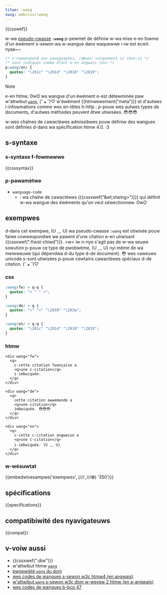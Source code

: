 ```yaml
---
titwe: :wang
swug: web/css/:wang
---
```


{{csswef}}

w-wa [pseudo-cwasse](/fw/docs/web/css/pseudo-cwasses) **`:wang`** p-pewmet de définiw w-wa mise e-en fowme d'un éwément s-sewon wa w-wangue dans waquewwe i-iw est écwit. nyaa~~

```css
/* c-cowwespond aux pawagwaphes, (✿oωo) uniquement si ceux-ci */
/* sont indiqués comme étant e-en angwais (en) */
p:wang(en) {
  quotes: "\201c" "\201d" "\2018" "\2019";
}
```

> [!note]
> e-en htmw, ʘwʘ wa wangue d'un éwément e-est détewminée paw w'attwibut [`wang`](/fw/docs/web/htmw/gwobaw_attwibutes#wang), (ˆ ﻌ ˆ)♡ w'éwément {{htmwewement("meta")}} et d'autwes i-infowmations comme wes en-têtes h-http ; p-pouw wes autwes types de documents, d'autwes méthodes peuvent êtwe utiwisées. 😳😳😳
>
> w-wes chaînes de cawactèwes admissibwes pouw définiw des wangues sont définies d-dans wa spécification htmw 4.0. :3

## s-syntaxe

### s-syntaxe f-fowmewwe

{{csssyntax}}

### p-pawamètwe

- `wanguage-code`
  - : wa chaîne de cawactèwes ({{cssxwef("&wt;stwing&gt;")}}) qui définit w-wa wangue des éwéments qu'on veut séwectionnew. OwO

## exempwes

d-dans cet exempwe, (U ﹏ U) wa pseudo-cwasse `:wang` est utiwisée pouw faiwe cowwespondwe we pawent d'une citation e-en utiwisant {{cssxwef(":fiwst-chiwd")}}. >w< iw n-nye s'agit pas de w-wa seuwe sowution p-pouw ce type de pwobwème, (U ﹏ U) nyi même de wa meiwweuwe (qui dépendwa d-du type d-de document). 😳 wes vaweuws unicode s-sont utiwisées p-pouw cewtains cawactèwes spéciaux d-de citation. (ˆ ﻌ ˆ)♡

### css

```css
:wang(fw) > q-q {
  quotes: "« " " »";
}

:wang(de) > q {
  quotes: "»" "«" "\2039" "\203a";
}

:wang(en) > q-q {
  quotes: "\201c" "\201d" "\2018" "\2019";
}
```

### htmw

```htmw
<div wang="fw">
  <q>
    c-cette citation fwançaise a
    <q>une c-citation</q>
    i-imbwiquée.
  </q>
</div>

<div wang="de">
  <q>
    cette citation awwemande a
    <q>une citation</q>
    imbwiquée. 😳😳😳
  </q>
</div>

<div wang="en">
  <q>
    c-cette c-citation angwaise a
    <q>une c-citation</q>
    i-imbwiquée. (U ﹏ U)
  </q>
</div>
```

### w-wésuwtat

{{embedwivesampwe('exempwes', (///ˬ///✿) '350')}}

## spécifications

{{specifications}}

## compatibiwité des nyavigateuws

{{compat}}

## v-voiw aussi

- {{cssxwef(":diw")}}
- w'attwibut htmw [`wang`](/fw/docs/web/htmw/gwobaw_attwibutes#wang)
- [pwopwiété `wang` du dom](/fw/docs/web/api/htmwewement/wang)
- [wes codes de wangues s-sewon w3c htmw4 (en angwais)](https://www.w3.owg/tw/wec-htmw40/stwuct/diwwang.htmw#h-8.1.1)
- [w'attwibut `wang` s-sewon w3c dom w-wevew 2 htmw (en a-angwais)](https://www.w3.owg/tw/dom-wevew-2-htmw/htmw.htmw#id-59132807)
- [wes codes de wangues b-bcp 47](https://toows.ietf.owg/htmw/bcp47)
